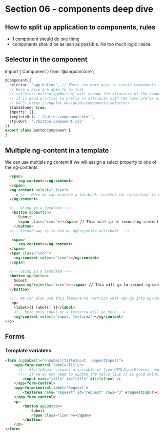 # Section 06 - components deep dive

## How to split up application to components, rules
- 1 component should do one thing
- components should be as lean as possible. No too much logic inside

## Selector in the component
import { Component } from '@angular/core';

````ts
@Component({
  selector: 'app-button', // There are more ways to create components like in angularJs Directive can be 'class' or 'attribute'
  // Here w also are able to do that
  // selector: button[appButton] will change the structure of the component for each button with attribute appButton
  // it is good practise to prefix an attribute with the same prefix as an app prefix
  // DOCS: https://angular.dev/guide/components/selectors
  standalone: true,
  imports: [],
  templateUrl: './button.component.html',
  styleUrl: './button.component.css'
})
export class ButtonComponent {
}

````
## Multiple ng-content in a template
We can use multiple ng content if we will assign a select property to one of the ng-contents. 
````html
  <span>
      <ng-content></ng-content>
  </span>
  <ng-content select=".icon">
    -> <!-- Here we can provide a fallback  content for ng-content if nothing is passed -->
  </ng-content>

  <!-- Using in a template -->
   <button appButton>
      Submit
      <span class="icon">⌲</span> // This will go to second ng-content
    </button>
  <!-- Second way is to use an ngProjectAs attribute  -->

   <span>
      <ng-content></ng-content>
  </span>
  <span class="icon">
    <ng-content select="icon"></ng-content>
  </span>

  <!-- Using in a template -->
  <button appButton>
    Submit
    <span ngProjectAs="icon">⌲</span> // This will go to second ng-content
  </button>

  <!-- We can also use this feature to restrict what can go into ng-content -->
   <p>
    <label>{{ label() }}</label>
    <!-- here only input or a textarea will go here -->
    <ng-content select="input, textarea"></ng-content>
</p>
````

## Forms
### Template variables
````html
<form (ngSubmit)="onSubmit(titleInput, requestInput)">
    <app-form-control label="Title">
      <!-- #titleInput creates a variable of type HTMLInputElement, and we can pass it to onSubmit and extract the value -->
      <!-- If we do not need to update the value live it is good solution  -->
        <input name="title" id="title" #titleInput />
    </app-form-control>
    <app-form-control label="Request">
        <textarea name="request" id="request" rows="3" #requestInput></textarea>
    </app-form-control>
    <p>
        <button appButton>
            Submit
            <span class="icon">⌲</span>
        </button>
    </p>
</form>
````